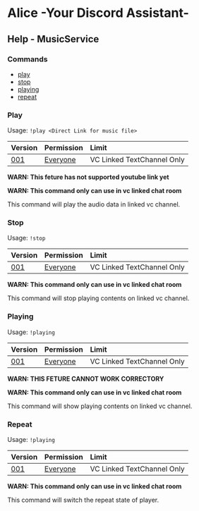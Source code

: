 # Alice -Your Discord Assistant-
## Help - MusicService

### Commands
- [play](#play)
- [stop](#stop)
- [playing](#playing)
- [repeat](#repeat)

### Play
Usage: `!play <Direct Link for music file>`

|Version|Permission|Limit|
|:--|:--|:--|
|[001](/Discord-Alice/changelog/001.md)|[Everyone](/Discord-Alice/permissions/permissions.md)|VC Linked TextChannel Only|

**WARN: This feture has not supported youtube link yet**

**WARN: This command only can use in vc linked chat room**

This command will play the audio data in linked vc channel.

### Stop
Usage: `!stop`

|Version|Permission|Limit|
|:--|:--|:--|
|[001](/Discord-Alice/changelog/001.md)|[Everyone](/Discord-Alice/permissions/permissions.md)|VC Linked TextChannel Only|

**WARN: This command only can use in vc linked chat room**

This command will stop playing contents on linked vc channel.

### Playing
Usage: `!playing`

|Version|Permission|Limit|
|:--|:--|:--|
|[001](/Discord-Alice/changelog/001.md)|[Everyone](/Discord-Alice/permissions/permissions.md)|VC Linked TextChannel Only|

**WARN: THIS FETURE CANNOT WORK CORRECTORY**

**WARN: This command only can use in vc linked chat room**

This command will show playing contents on linked vc channel.

### Repeat
Usage: `!playing`

|Version|Permission|Limit|
|:--|:--|:--|
|[001](/Discord-Alice/changelog/001.md)|[Everyone](/Discord-Alice/permissions/permissions.md)|VC Linked TextChannel Only|

**WARN: This command only can use in vc linked chat room**

This command will switch the repeat state of player.